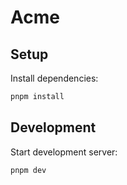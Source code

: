 # Acme

## Setup

Install dependencies:

```sh
pnpm install
```

## Development

Start development server:

```sh
pnpm dev
```
